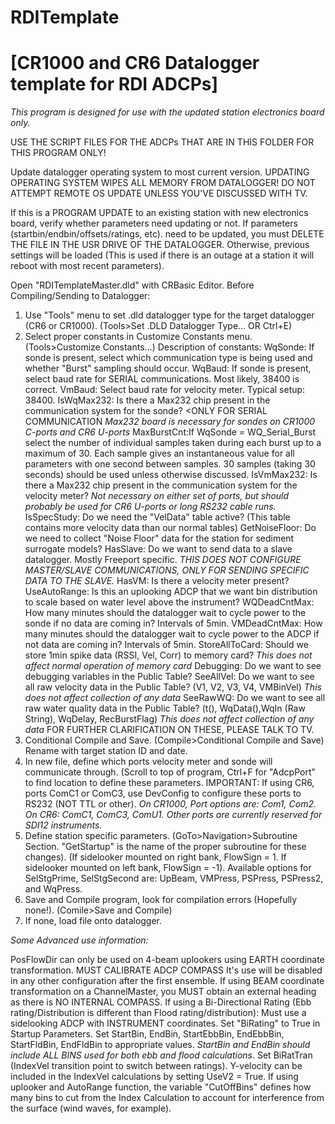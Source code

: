 # RDITemplate
# [CR1000 and CR6 Datalogger template for RDI ADCPs]

*This program is designed for use with the updated station electronics board only.*

USE THE SCRIPT FILES FOR THE ADCPs THAT ARE IN THIS FOLDER FOR THIS PROGRAM ONLY!

Update datalogger operating system to most current version. UPDATING OPERATING SYSTEM WIPES ALL MEMORY FROM DATALOGGER! DO NOT ATTEMPT REMOTE OS UPDATE UNLESS YOU'VE DISCUSSED WITH TV.


If this is a PROGRAM UPDATE to an existing station with new electronics board, verify whether parameters need updating or not. If parameters (startbin/endbin/offsets/ratings, etc). need to be updated, you must DELETE THE FILE IN THE USR DRIVE OF THE DATALOGGER. Otherwise, previous settings will be loaded (This is used if there is an outage at a station it will reboot with most recent parameters).

Open "RDITemplateMaster.dld" with CRBasic Editor.
Before Compiling/Sending to Datalogger:
1. Use "Tools" menu to set .dld datalogger type for the target datalogger (CR6 or CR1000). (Tools>Set .DLD Datalogger Type... OR Ctrl+E)
2. Select proper constants in Customize Constants menu. (Tools>Customize Constants...)
  Description of constants:
    WqSonde: If sonde is present, select which communication type is being used and whether "Burst" sampling should occur.
    WqBaud: If sonde is present, select baud rate for SERIAL communications. Most likely, 38400 is correct.
    VmBaud: Select baud rate for velocity meter. Typical setup: 38400.
    IsWqMax232: Is there a Max232 chip present in the communication system for the sonde? <ONLY FOR SERIAL COMMUNICATION
      *Max232 board is necessary for sondes on CR1000 C-ports and CR6 U-ports*
    MaxBurstCnt:If WqSonde = WQ_Serial_Burst select the number of individual samples taken during each burst up to a maximum of 30. Each sample gives an instantaneous value for all parameters with one second between samples. 30 samples (taking 30 seconds) should be used unless otherwise discussed. 
    IsVmMax232: Is there a Max232 chip present in the communication system for the velocity meter?
      *Not necessary on either set of ports, but should probably be used for CR6 U-ports or long RS232 cable runs.*
    IsSpecStudy: Do we need the "VelData" table active? (This table contains more velocity data than our normal tables)
    GetNoiseFloor: Do we need to collect "Noise Floor" data for the station for sediment surrogate models?
    HasSlave: Do we want to send data to a slave datalogger. Mostly Freeport specific. 
      *THIS DOES NOT CONFIGURE MASTER/SLAVE COMMUNICATIONS, ONLY FOR SENDING SPECIFIC DATA TO THE SLAVE.*
    HasVM: Is there a velocity meter present?
    UseAutoRange: Is this an uplooking ADCP that we want bin distribution to scale based on water level above the instrument?
    WQDeadCntMax: How many minutes should the datalogger wait to cycle power to the sonde if no data are coming in? Intervals of 5min.
    VMDeadCntMax: How many minutes should the datalogger wait to cycle power to the ADCP if not data are coming in? Intervals of 5min.
    StoreAllToCard: Should we store 1min spike data (RSSI, Vel, Corr) to memory card?
      *This does not affect normal operation of memory card*
    Debugging: Do we want to see debugging variables in the Public Table?
    SeeAllVel: Do we want to see all raw velocity data in the Public Table? (V1, V2, V3, V4, VMBinVel)
      *This does not affect collection of any data*
    SeeRawWQ: Do we want to see all raw water quality data in the Public Table? (t(), WqData(),WqIn (Raw String), WqDelay, RecBurstFlag)
      *This does not affect collection of any data*
  FOR FURTHER CLARIFICATION ON THESE, PLEASE TALK TO TV.
3. Conditional Compile and Save. (Compile>Conditional Compile and Save) Rename with target station ID and date.
4. In new file, define which ports velocity meter and sonde will communicate through. (Scroll to top of program, Ctrl+F for "AdcpPort" to find location to define these parameters. IMPORTANT: If using CR6, ports ComC1 or ComC3, use DevConfig to configure these ports to RS232 (NOT TTL or other).
  *On CR1000, Port options are: Com1, Com2. On CR6: ComC1, ComC3, ComU1. Other ports are currently reserved for SDI12 instruments.*
5. Define station specific parameters. (GoTo>Navigation>Subroutine Section. "GetStartup" is the name of the proper subroutine for these changes). (If sidelooker mounted on right bank, FlowSign = 1. If sidelooker mounted on left bank, FlowSign = -1). Available options for SelStgPrime, SelStgSecond are: UpBeam, VMPress, PSPress, PSPress2, and WqPress.
6. Save and Compile program, look for compilation errors (Hopefully none!). (Comile>Save and Compile)
7. If none, load file onto datalogger.


*Some Advanced use information:*

PosFlowDir can only be used on 4-beam uplookers using EARTH coordinate transformation. MUST CALIBRATE ADCP COMPASS
  It's use will be disabled in any other configuration after the first ensemble.
If using BEAM coordinate transformation on a ChannelMaster, you MUST obtain an external heading as there is NO INTERNAL COMPASS.
If using a Bi-Directional Rating (Ebb rating/Distribution is different than Flood rating/distribution):
  Must use a sidelooking ADCP with INSTRUMENT coordinates.
  Set "BiRating" to True in Startup Parameters. 
  Set StartBin, EndBin, StartEbbBin, EndEbbBin, StartFldBin, EndFldBin to appropriate values. *StartBin and EndBin should include ALL     BINS used for both ebb and flood calculations*.
  Set BiRatTran (IndexVel transition point to switch between ratings).
Y-velocity can be included in the IndexVel calculations by setting UseV2 = True.
If using uplooker and AutoRange function, the variable "CutOffBins" defines how many bins to cut from the Index Calculation to account for interference from the surface (wind waves, for example).
